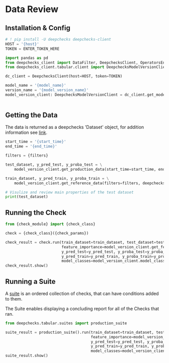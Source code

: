 # Data Review

## Installation & Config

```python
# ! pip install -U deepchecks deepchecks-client
HOST = '{host}'
TOKEN = ENTER_TOKEN_HERE
```

```python
import pandas as pd
from deepchecks_client import DataFilter, DeepchecksClient, OperatorsEnum
from deepchecks_client.tabular.client import DeepchecksModelVersionClient

dc_client = DeepchecksClient(host=HOST, token=TOKEN)
```

```python
model_name = '{model_name}'
version_name = '{model_version_name}'
model_version_client: DeepchecksModelVersionClient = dc_client.get_model_version(model_name=model_name,
                                                                                 version_name=version_name)
```

## Getting the Data

The data is returned as a deepchecks 'Dataset' object, for addition information see [link](https://docs.deepchecks.com/stable/user-guide/tabular/dataset_object.html).

```python
start_time = '{start_time}'
end_time = '{end_time}'

filters = {filters}

test_dataset, y_pred_test, y_proba_test = \
    model_version_client.get_production_data(start_time=start_time, end_time=end_time, filters=filters, deepchecks_format=True)

train_dataset, y_pred_train, y_proba_train = \
    model_version_client.get_reference_data(filters=filters, deepchecks_format=True)
```

```python
# Visulize and review main properties of the test dataset
print(test_dataset)
```

## Running the Check

```python
from {check_module} import {check_class}

check = {check_class}({check_params})

check_result = check.run(train_dataset=train_dataset, test_dataset=test_dataset,
                         feature_importance=model_version_client.get_feature_importance(),
                         y_pred_test=y_pred_test, y_proba_test=y_proba_test,
                         y_pred_train=y_pred_train, y_proba_train=y_proba_train,
                         model_classes=model_version_client.model_classes)
check_result.show()
```

## Running a Suite

A [suite](https://docs.deepchecks.com/stable/user-guide/general/deepchecks_hierarchy.html) is an ordered collection of checks, that can have conditions added to them.

The Suite enables displaying a concluding report for all of the Checks that ran.

```python
from deepchecks.tabular.suites import production_suite

suite_result = production_suite().run(train_dataset=train_dataset, test_dataset=test_dataset,
                                      feature_importance=model_version_client.get_feature_importance(),
                                      y_pred_test=y_pred_test, y_proba_test=y_proba_test,
                                      y_pred_train=y_pred_train, y_proba_train=y_proba_train,
                                      model_classes=model_version_client.model_classes)
suite_result.show()
```
